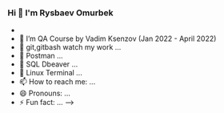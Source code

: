### Hi 👋 I'm Rysbaev Omurbek


-
- 🌱 I’m QA Course by Vadim Ksenzov (Jan 2022 - April  2022)
- 🔭 git,gitbash watch my work  ...
- 👯 Postman ...
- 🤔  SQL Dbeaver ...
- 💬 Linux Terminal ...
- 📫 How to reach me: ...
- 😄 Pronouns: ...
- ⚡ Fun fact: ...
-->
